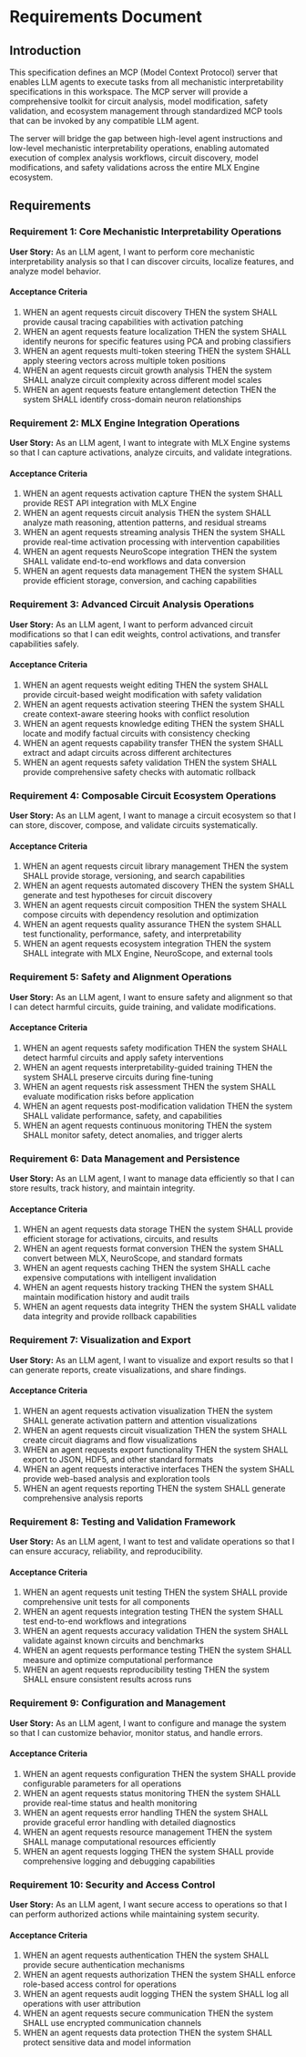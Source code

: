 # Requirements Document

## Introduction

This specification defines an MCP (Model Context Protocol) server that enables LLM agents to execute tasks from all mechanistic interpretability specifications in this workspace. The MCP server will provide a comprehensive toolkit for circuit analysis, model modification, safety validation, and ecosystem management through standardized MCP tools that can be invoked by any compatible LLM agent.

The server will bridge the gap between high-level agent instructions and low-level mechanistic interpretability operations, enabling automated execution of complex analysis workflows, circuit discovery, model modifications, and safety validations across the entire MLX Engine ecosystem.

## Requirements

### Requirement 1: Core Mechanistic Interpretability Operations

**User Story:** As an LLM agent, I want to perform core mechanistic interpretability analysis so that I can discover circuits, localize features, and analyze model behavior.

#### Acceptance Criteria

1. WHEN an agent requests circuit discovery THEN the system SHALL provide causal tracing capabilities with activation patching
2. WHEN an agent requests feature localization THEN the system SHALL identify neurons for specific features using PCA and probing classifiers
3. WHEN an agent requests multi-token steering THEN the system SHALL apply steering vectors across multiple token positions
4. WHEN an agent requests circuit growth analysis THEN the system SHALL analyze circuit complexity across different model scales
5. WHEN an agent requests feature entanglement detection THEN the system SHALL identify cross-domain neuron relationships

### Requirement 2: MLX Engine Integration Operations

**User Story:** As an LLM agent, I want to integrate with MLX Engine systems so that I can capture activations, analyze circuits, and validate integrations.

#### Acceptance Criteria

1. WHEN an agent requests activation capture THEN the system SHALL provide REST API integration with MLX Engine
2. WHEN an agent requests circuit analysis THEN the system SHALL analyze math reasoning, attention patterns, and residual streams
3. WHEN an agent requests streaming analysis THEN the system SHALL provide real-time activation processing with intervention capabilities
4. WHEN an agent requests NeuroScope integration THEN the system SHALL validate end-to-end workflows and data conversion
5. WHEN an agent requests data management THEN the system SHALL provide efficient storage, conversion, and caching capabilities

### Requirement 3: Advanced Circuit Analysis Operations

**User Story:** As an LLM agent, I want to perform advanced circuit modifications so that I can edit weights, control activations, and transfer capabilities safely.

#### Acceptance Criteria

1. WHEN an agent requests weight editing THEN the system SHALL provide circuit-based weight modification with safety validation
2. WHEN an agent requests activation steering THEN the system SHALL create context-aware steering hooks with conflict resolution
3. WHEN an agent requests knowledge editing THEN the system SHALL locate and modify factual circuits with consistency checking
4. WHEN an agent requests capability transfer THEN the system SHALL extract and adapt circuits across different architectures
5. WHEN an agent requests safety validation THEN the system SHALL provide comprehensive safety checks with automatic rollback

### Requirement 4: Composable Circuit Ecosystem Operations

**User Story:** As an LLM agent, I want to manage a circuit ecosystem so that I can store, discover, compose, and validate circuits systematically.

#### Acceptance Criteria

1. WHEN an agent requests circuit library management THEN the system SHALL provide storage, versioning, and search capabilities
2. WHEN an agent requests automated discovery THEN the system SHALL generate and test hypotheses for circuit discovery
3. WHEN an agent requests circuit composition THEN the system SHALL compose circuits with dependency resolution and optimization
4. WHEN an agent requests quality assurance THEN the system SHALL test functionality, performance, safety, and interpretability
5. WHEN an agent requests ecosystem integration THEN the system SHALL integrate with MLX Engine, NeuroScope, and external tools

### Requirement 5: Safety and Alignment Operations

**User Story:** As an LLM agent, I want to ensure safety and alignment so that I can detect harmful circuits, guide training, and validate modifications.

#### Acceptance Criteria

1. WHEN an agent requests safety modification THEN the system SHALL detect harmful circuits and apply safety interventions
2. WHEN an agent requests interpretability-guided training THEN the system SHALL preserve circuits during fine-tuning
3. WHEN an agent requests risk assessment THEN the system SHALL evaluate modification risks before application
4. WHEN an agent requests post-modification validation THEN the system SHALL validate performance, safety, and capabilities
5. WHEN an agent requests continuous monitoring THEN the system SHALL monitor safety, detect anomalies, and trigger alerts

### Requirement 6: Data Management and Persistence

**User Story:** As an LLM agent, I want to manage data efficiently so that I can store results, track history, and maintain integrity.

#### Acceptance Criteria

1. WHEN an agent requests data storage THEN the system SHALL provide efficient storage for activations, circuits, and results
2. WHEN an agent requests format conversion THEN the system SHALL convert between MLX, NeuroScope, and standard formats
3. WHEN an agent requests caching THEN the system SHALL cache expensive computations with intelligent invalidation
4. WHEN an agent requests history tracking THEN the system SHALL maintain modification history and audit trails
5. WHEN an agent requests data integrity THEN the system SHALL validate data integrity and provide rollback capabilities

### Requirement 7: Visualization and Export

**User Story:** As an LLM agent, I want to visualize and export results so that I can generate reports, create visualizations, and share findings.

#### Acceptance Criteria

1. WHEN an agent requests activation visualization THEN the system SHALL generate activation pattern and attention visualizations
2. WHEN an agent requests circuit visualization THEN the system SHALL create circuit diagrams and flow visualizations
3. WHEN an agent requests export functionality THEN the system SHALL export to JSON, HDF5, and other standard formats
4. WHEN an agent requests interactive interfaces THEN the system SHALL provide web-based analysis and exploration tools
5. WHEN an agent requests reporting THEN the system SHALL generate comprehensive analysis reports

### Requirement 8: Testing and Validation Framework

**User Story:** As an LLM agent, I want to test and validate operations so that I can ensure accuracy, reliability, and reproducibility.

#### Acceptance Criteria

1. WHEN an agent requests unit testing THEN the system SHALL provide comprehensive unit tests for all components
2. WHEN an agent requests integration testing THEN the system SHALL test end-to-end workflows and integrations
3. WHEN an agent requests accuracy validation THEN the system SHALL validate against known circuits and benchmarks
4. WHEN an agent requests performance testing THEN the system SHALL measure and optimize computational performance
5. WHEN an agent requests reproducibility testing THEN the system SHALL ensure consistent results across runs

### Requirement 9: Configuration and Management

**User Story:** As an LLM agent, I want to configure and manage the system so that I can customize behavior, monitor status, and handle errors.

#### Acceptance Criteria

1. WHEN an agent requests configuration THEN the system SHALL provide configurable parameters for all operations
2. WHEN an agent requests status monitoring THEN the system SHALL provide real-time status and health monitoring
3. WHEN an agent requests error handling THEN the system SHALL provide graceful error handling with detailed diagnostics
4. WHEN an agent requests resource management THEN the system SHALL manage computational resources efficiently
5. WHEN an agent requests logging THEN the system SHALL provide comprehensive logging and debugging capabilities

### Requirement 10: Security and Access Control

**User Story:** As an LLM agent, I want secure access to operations so that I can perform authorized actions while maintaining system security.

#### Acceptance Criteria

1. WHEN an agent requests authentication THEN the system SHALL provide secure authentication mechanisms
2. WHEN an agent requests authorization THEN the system SHALL enforce role-based access control for operations
3. WHEN an agent requests audit logging THEN the system SHALL log all operations with user attribution
4. WHEN an agent requests secure communication THEN the system SHALL use encrypted communication channels
5. WHEN an agent requests data protection THEN the system SHALL protect sensitive data and model information